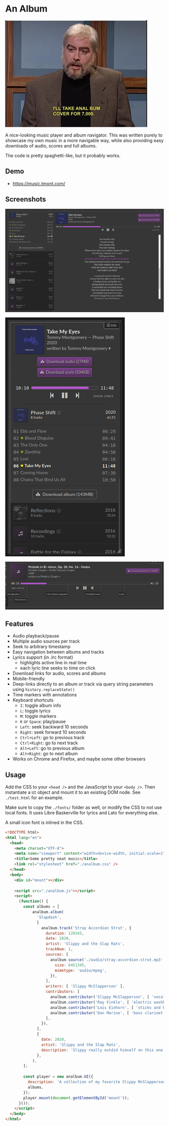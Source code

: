 # An Album

![anal bum cover](./snl.jpg)

A nice-looking music player and album navigator. This was written
purely to showcase my own music in a more navigable way, while
also providing easy downloads of audio, scores and full albums.

The code is pretty spaghetti-like, but it probably works.

## Demo
- https://music.tmont.com/

## Screenshots

![analbum](./analbum.png)

![analbum mobile](./analbum-mobile.png)

![analbum markers](./analbum-markers.png)

## Features

- Audio playback/pause
- Multiple audio sources per track
- Seek to arbitrary timestamp
- Easy navigation between albums and tracks
- Lyrics support (in .lrc format)
    - highlights active line in real time
    - each lyric line seeks to time on click
- Download links for audio, scores and albums
- Mobile-friendly
- Deep-links directly to an album or track via query string parameters using `history.replaceState()`
- Time markers with annotations
- Keyboard shortcuts
    - `I`: toggle album info
    - `L`: toggle lyrics
    - `M`: toggle markers
    - `K` or `Space`: play/pause
    - `Left`: seek backward 10 seconds
    - `Right`: seek forward 10 seconds
    - `Ctrl+Left`: go to previous track
    - `Ctrl+Right`: go to next track
    - `Alt+Left`: go to previous album
    - `Alt+Right`: go to next album
- Works on Chrome and Firefox, and maybe some other browsers

## Usage

Add the CSS to your `<head />` and the JavaScript to your `<body />`. Then
instantiate a `UI` object and mount it to an existing DOM node. See
`./test.html` for an example.

Make sure to copy the `./fonts/` folder as well, or modify the CSS to not
use local fonts. It uses Libre Baskerville for lyrics and Lato for everything else.

A small icon font is inlined in the CSS.

```html
<!DOCTYPE html>
<html lang="en">
  <head>
    <meta charset="UTF-8">
    <meta name="viewport" content="width=device-width, initial-scale=1">
    <title>Some pretty neat music</title>
    <link rel="stylesheet" href="./analbum.css" />
  </head>
  <body>
    <div id="mount"></div>

    <script src="./analbum.js"></script>
    <script>
      (function() {
        const albums = [
            analbum.album(
              'Slapdash', 
              [
                analbum.track('Stray Accordion Strut', {
                  duration: 120345,
                  date: 2020,
                  artist: 'Slippy and the Slap Rats',
                  trackNum: 1,
                  sources: [
                    analbum.source('./audio/stray-accordion-strut.mp3', {
                      size: 6451345,
                      mimetype: 'audio/mpeg',
                    }),
                  ],
                  writers: [ 'Slippy McSlapperson' ],
                  contributors: [
                    analbum.contributor('Slippy McSlapperson', [ 'vocals', 'accordion' ]),
                    analbum.contributor('Ray Finkle', [ 'electric washboard' ]),
                    analbum.contributor('Lois Einhorn', [ 'sticks and bucket' ]),
                    analbum.contributor('Dan Marino', [ 'bass clarinet', 'harpsichord', 'lute', 'backing vocals' ]),
                  ],
                }),
              ],
              {
                date: 2020,
                artist: 'Slippy and the Slap Rats',
                description: 'Slippy really outdid himself on this one. Full of toe-tapping polka smash hits.',
              },
            ),
        ];
   
        const player = new analbum.UI({
          description: 'A collection of my favorite Slippy McSlapperson records',
          albums,
        });
        player.mount(document.getElementById('mount'));
      }());
    </script>
  </body>
</html>
```


